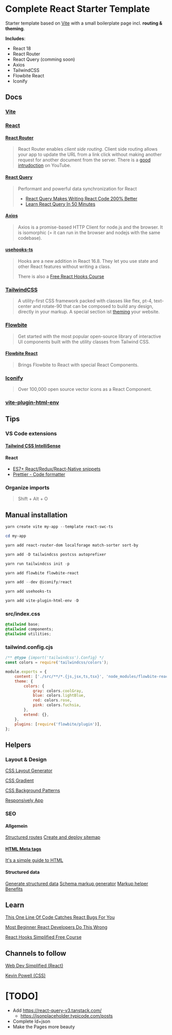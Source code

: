# Complete React Starter Template

Starter template based on [Vite](https://vitejs.dev/guide/) with a small boilerplate page incl. **routing & theming**.

**Includes**:

- React 18
- React Router
- React Query (comming soon)
- Axios
- TailwindCSS
- Flowbite React
- Iconify

## Docs

### [Vite](https://vitejs.dev/guide/env-and-mode.html)

### [React](https://reactjs.org/docs/getting-started.html)

#### [React Router](https://reactrouter.com/en/main/start/overview)

> React Router enables _client side routing_. Client side routing allows your app to update the URL from a link click without making another request for another document from the server.
> There is a [good intrudoction](https://www.youtube.com/watch?v=Ul3y1LXxzdU) on YouTube.

#### [React Query](https://react-query-v3.tanstack.com/)

> Performant and powerful data synchronization for React
>
> - [React Query Makes Writing React Code 200% Better](https://www.youtube.com/watch?v=lVLz_ASqAio)
> - [Learn React Query In 50 Minutes](https://www.youtube.com/watch?v=r8Dg0KVnfMA)

#### [Axios](https://axios-http.com/docs/intro)

> Axios is a promise-based HTTP Client for node.js and the browser. It is isomorphic (= it can run in the browser and nodejs with the same codebase).

#### [usehooks-ts](https://usehooks-ts.com/)

> Hooks are a new addition in React 16.8. They let you use state and other React features without writing a class.
>
> There is also a [Free React Hooks Course](https://courses.webdevsimplified.com/react-hooks-simplified)

### [TailwindCSS](https://tailwindcss.com/docs/utility-first)

> A utility-first CSS framework packed with classes like flex, pt-4, text-center and rotate-90 that can be composed to build any design, directly in your markup.
> A special section ist [theming](https://flowbite.com/docs/customize/theming/) your website.

### [Flowbite](https://flowbite.com/docs/getting-started/introduction/)

> Get started with the most popular open-source library of interactive UI components built with the utility classes from Tailwind CSS.

#### [Flowbite React](https://flowbite-react.com/)

> Brings Flowbite to React with special React Components.

### [Iconify](https://icon-sets.iconify.design/)

> Over 100,000 open source vector icons as a React Component.

### [vite-plugin-html-env](https://github.com/lxs24sxl/vite-plugin-html-env)

## Tips

### VS Code extensions

#### [Tailwind CSS IntelliSense](https://braydoncoyer.dev/blog/enable-autocomplete-for-tailwind-css-in-vscode)

#### React

- [ES7+ React/Redux/React-Native snippets](https://marketplace.visualstudio.com/items?itemName=dsznajder.es7-react-js-snippets)
- [Prettier - Code formatter](https://marketplace.visualstudio.com/items?itemName=esbenp.prettier-vscode)

### Organize imports

> Shift + Alt + O

## Manual installation

```powershell
yarn create vite my-app --template react-swc-ts

cd my-app

yarn add react-router-dom localforage match-sorter sort-by

yarn add -D tailwindcss postcss autoprefixer

yarn run tailwindcss init -p

yarn add flowbite flowbite-react

yarn add --dev @iconify/react

yarn add usehooks-ts

yarn add vite-plugin-html-env -D
```

### src/index.css

```css
@tailwind base;
@tailwind components;
@tailwind utilities;
```

### tailwind.config.cjs

```js
/** @type {import('tailwindcss').Config} */
const colors = require('tailwindcss/colors');

module.exports = {
	content: ['./src/**/*.{js,jsx,ts,tsx}', 'node_modules/flowbite-react/**/*.{js,jsx,ts,tsx}'],
	theme: {
		colors: {
			gray: colors.coolGray,
			blue: colors.lightBlue,
			red: colors.rose,
			pink: colors.fuchsia,
		},
		extend: {},
	},
	plugins: [require('flowbite/plugin')],
};
```

## Helpers

### Layout & Design

[CSS Layout Generator](https://layout.bradwoods.io/)

[CSS Gradient](https://cssgradient.io/)

[CSS Background Patterns](https://www.magicpattern.design/tools/css-backgrounds)

[Responsively App](https://responsively.app/)

### SEO

#### Allgemein

[Structured routes](https://developers.google.com/search/docs/crawling-indexing/url-structure)
[Create and deploy sitemap](https://developers.google.com/search/docs/crawling-indexing/sitemaps/build-sitemap)

#### [HTML Meta tags](https://www.w3schools.com/tags/tag_meta.asp)

[It's a simple guide to HTML](https://htmlhead.dev/)

#### Structured data

[Generate structured data](https://developers.google.com/search/docs/appearance/structured-data/generate-structured-data-with-javascript#use-google-tag-manager)
[Schema markup generator](https://technicalseo.com/tools/schema-markup-generator/)
[Markup helper](https://www.google.com/webmasters/markup-helper/)
[Benefits](https://www.o8.agency/blog/using-structured-data-google-seo-dont-miss-out-benefits)

## Learn

[This One Line Of Code Catches React Bugs For You](https://www.youtube.com/watch?v=XUwzASyHr4Q)

[Most Beginner React Developers Do This Wrong](https://www.youtube.com/watch?v=E1cklb4aeXA)

[React Hooks Simplified Free Course](https://courses.webdevsimplified.com/react-hooks-simplified)

## Channels to follow

[Web Dev Simplified (React)](https://www.youtube.com/@WebDevSimplified)

[Kevin Powell (CSS)](https://www.youtube.com/@KevinPowell)

# [TODO]

- Add https://react-query-v3.tanstack.com/
  - https://jsonplaceholder.typicode.com/posts
- Complete ld+json
- Make the Pages more beauty
